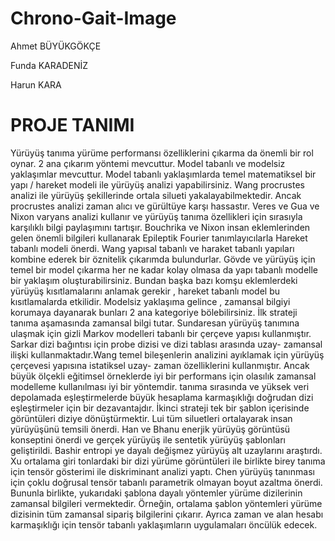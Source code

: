 ﻿  Chrono-Gait-Image
====================

  Ahmet BÜYÜKGÖKÇE

  Funda KARADENİZ

  Harun KARA



  PROJE TANIMI
=======================

  Yürüyüş tanıma yürüme performansı özelliklerini çıkarma da önemli bir rol oynar. 2 ana çıkarım yöntemi mevcuttur. Model tabanlı ve modelsiz yaklaşımlar mevcuttur.  Model tabanlı yaklaşımlarda temel matematiksel bir yapı / hareket modeli ile yürüyüş analizi yapabilirsiniz. Wang procrustes analizi ile yürüyüş şekillerinde ortala silueti yakalayabilmektedir. Ancak procrustes analizi zaman alıcı ve gürültüye karşı hassastır. Veres ve Gua ve Nixon varyans analizi kullanır ve yürüyüş tanıma özellikleri için sırasıyla karşılıklı bilgi paylaşımını tartışır. Bouchrika ve Nixon insan eklemlerinden gelen önemli bilgileri kullanarak Epileptik Fourier tanımlayıcılarla Hareket tabanlı modeli önerdi. Wang yapısal tabanlı ve haraket tabanlı yapıları kombine ederek bir öznitelik çıkarımda bulundurlar. Gövde ve yürüyüş için temel bir model çıkarma her ne kadar kolay olmasa da yapı tabanlı modelle bir yaklaşım oluşturabilirsiniz. Bundan başka bazı komşu eklemlerdeki yürüyüş kısıtlamalarını anlamak gerekir  , hareket tabanlı model bu kısıtlamalarda etkilidir.
Modelsiz yaklaşıma gelince , zamansal bilgiyi korumaya dayanarak bunları 2 ana kategoriye bölebilirsiniz.  İlk strateji tanıma aşamasında zamansal bilgi tutar. Sundaresan yürüyüş tanımına ulaşmak için gizli Markov modelleri tabanlı bir çerçeve yapısı kullanmıştır. Sarkar dizi bağıntısı için probe dizisi ve dizi tablası arasında uzay- zamansal ilişki kullanmaktadır.Wang temel bileşenlerin analizini ayıklamak için yürüyüş çerçevesi yapısına istatiksel uzay- zaman özelliklerini kullanmıştır. Ancak büyük ölçekli eğitimsel örneklerde  iyi bir performans için olasılık zamansal modelleme kullanılması iyi bir yöntemdir. tanıma sırasında ve yüksek veri depolamada eşleştirmelerde  büyük hesaplama karmaşıklığı doğrudan dizi eşleştirmeler için bir dezavantajdır. İkinci strateji tek bir şablon içerisinde görüntüleri diziye dönüştürmektir. Lui tüm siluetleri ortalayarak  insan yürüyüşünü temsili önerdi. Han ve Bhanu enerjik yürüyüş görüntüsü konseptini önerdi ve gerçek yürüyüş ile sentetik yürüyüş şablonları geliştirildi. Bashir entropi ye dayalı değişmez yürüyüş alt uzaylarını araştırdı.  Xu ortalama giri tonlardaki bir dizi yürüme görüntüleri ile birlikte birey tanıma için tensör gösterimi ile diskriminant analizi yaptı. Chen yürüyüş tanınması için çoklu doğrusal tensör tabanlı parametrik olmayan boyut azaltma önerdi. Bununla birlikte, yukarıdaki  şablona dayalı yöntemler yürüme dizilerinin zamansal bilgileri vermektedir. Örneğin, ortalama şablon yöntemleri yürüme dizisinin tüm zamansal sipariş bilgilerini çıkarır. Ayrıca zaman ve alan hesabı karmaşıklığı için tensör tabanlı yaklaşımların uygulamaları öncülük edecek.
